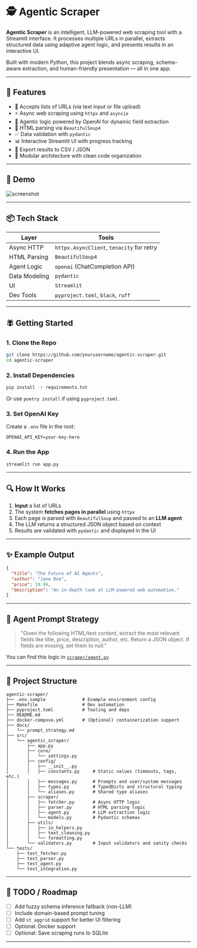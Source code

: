 # 🕵️ Agentic Scraper

**Agentic Scraper** is an intelligent, LLM-powered web scraping tool with a Streamlit interface. It processes multiple URLs in parallel, extracts structured data using adaptive agent logic, and presents results in an interactive UI.

Built with modern Python, this project blends async scraping, schema-aware extraction, and human-friendly presentation — all in one app.

---

## 🚀 Features

* 🔗 Accepts lists of URLs (via text input or file upload)
* ⚡ Async web scraping using `httpx` and `asyncio`
* 🧠 Agentic logic powered by OpenAI for dynamic field extraction
* 📄 HTML parsing via `BeautifulSoup4`
* ✅ Data validation with `pydantic`
* 📊 Interactive Streamlit UI with progress tracking
* 📅 Export results to CSV / JSON
* 🧱 Modular architecture with clean code organization

---

## 📸 Demo

<!-- Include a screenshot or short GIF here -->

![screenshot](assets/screenshot.png)

---

## 📦 Tech Stack

| Layer         | Tools                                     |
| ------------- | ----------------------------------------- |
| Async HTTP    | `httpx.AsyncClient`, `tenacity` for retry |
| HTML Parsing  | `BeautifulSoup4`                          |
| Agent Logic   | `openai` (ChatCompletion API)             |
| Data Modeling | `pydantic`                                |
| UI            | `Streamlit`                               |
| Dev Tools     | `pyproject.toml`, `black`, `ruff`         |

---

## 🪰 Getting Started

### 1. Clone the Repo

```bash
git clone https://github.com/yourusername/agentic-scraper.git
cd agentic-scraper
```

### 2. Install Dependencies

```bash
pip install -r requirements.txt
```

Or use `poetry install` if using `pyproject.toml`.

### 3. Set OpenAI Key

Create a `.env` file in the root:

```
OPENAI_API_KEY=your-key-here
```

### 4. Run the App

```bash
streamlit run app.py
```

---

## 🔍 How It Works

1. **Input** a list of URLs
2. The system **fetches pages in parallel** using `httpx`
3. Each page is parsed with `BeautifulSoup` and passed to an **LLM agent**
4. The LLM returns a structured JSON object based on context
5. Results are validated with `pydantic` and displayed in the UI

---

## ✨ Example Output

```json
{
  "title": "The Future of AI Agents",
  "author": "Jane Doe",
  "price": 19.99,
  "description": "An in-depth look at LLM-powered web automation."
}
```

---

## 🧠 Agent Prompt Strategy

> "Given the following HTML/text content, extract the most relevant fields like title, price, description, author, etc. Return a JSON object. If fields are missing, set them to null."

You can find this logic in [`scraper/agent.py`](scraper/agent.py)

---

## 📂 Project Structure

```
agentic-scraper/
├── .env.sample              # Example environment config
├── Makefile                 # Dev automation
├── pyproject.toml           # Tooling and deps
├── README.md
├── docker-compose.yml       # (Optional) containerization support
├── docs/
│   └── prompt_strategy.md
├── src/
│   └── agentic_scraper/
│       ├── app.py
│       ├── core/
│       │   └── settings.py
│       ├── config/
│       │   ├── __init__.py
│       │   ├── constants.py     # Static values (timeouts, tags, etc.)
│       │   ├── messages.py      # Prompts and user/system messages
│       │   ├── types.py         # TypedDicts and structural typing
│       │   └── aliases.py       # Shared type aliases
│       ├── scraper/
│       │   ├── fetcher.py       # Async HTTP logic
│       │   ├── parser.py        # HTML parsing logic
│       │   ├── agent.py         # LLM extraction logic
│       │   └── models.py        # Pydantic schemas
│       ├── utils/
│       │   ├── io_helpers.py
│       │   ├── text_cleaning.py
│       │   └── formatting.py
│       └── validators.py        # Input validators and sanity checks
└── tests/
    ├── test_fetcher.py
    ├── test_parser.py
    ├── test_agent.py
    └── test_integration.py
```

---

## 🔬 TODO / Roadmap

* [ ] Add fuzzy schema inference fallback (non-LLM)
* [ ] Include domain-based prompt tuning
* [ ] Add `st_aggrid` support for better UI filtering
* [ ] Optional: Docker support
* [ ] Optional: Save scraping runs to SQLite

---

